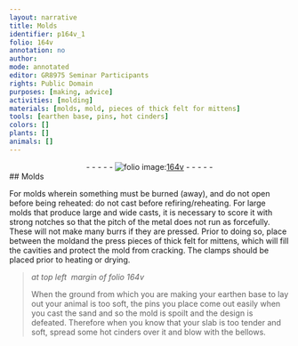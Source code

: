 ```yaml
---
layout: narrative
title: Molds
identifier: p164v_1
folio: 164v
annotation: no
author:
mode: annotated
editor: GR8975 Seminar Participants
rights: Public Domain
purposes: [making, advice]
activities: [molding]
materials: [molds, mold, pieces of thick felt for mittens]
tools: [earthen base, pins, hot cinders]
colors: []
plants: []
animals: []
---
```


 <div class="folio" align="center">- - - - - <a href="http://gallica.bnf.fr/ark:/12148/btv1b10500001g/f334.item" target="_blank"><img src="https://cu-mkp.github.io/GR8975-edition/assets/photo-icon.png" alt="folio image: " style="display:inline-block; margin-bottom:-3px;"/>164v</a> - - - - - </div> 
## Molds

 
<span class="activity">For <span class="material">molds</span> wherein something must be burned (away), and do not open before being reheated: do not cast before refiring/reheating. For large molds that produce large and wide casts, it is necessary to score it with strong notches so that the pitch of the metal does not run as forcefully. These will not make many burrs if they are pressed. Prior to doing so, place between the <span class="material">mold</span>and the press <span class="material">pieces of thick felt for mittens</span>, which will fill the cavities and protect the mold from cracking. The clamps should be placed prior to heating or drying.</span>
 
> *at top left  margin of folio 164v*
> 
> When the ground from which you are making your <span class="tool">earthen base</span> to lay out your animal is too soft, the <span class="tool">pins</span> you place come out easily when you cast the sand and so the mold is spoilt and the design is defeated. Therefore when you know that your slab is too tender and soft, spread some <span class="tool">hot cinders</span> over it and blow with the bellows.
 
